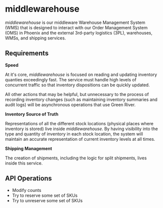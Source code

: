 # middlewarehouse

_middlewarehouse_ is our middleware Warehouse Management System (WMS) that is
designed to interact with our Order Management System (OMS) in Phoenix and
the external 3rd-party logistics (3PL), warehouses, WMSs, and shipping
services.

## Requirements

**Speed**

At it's core, _middlewarehouse_ is focused on reading and updating inventory
quanties exceedingly fast. The service must handle high levels of concurrent
traffic so that inventory dispositions can be quickly updated.

All other actions that may be helpful, but unnecessary to the process of
recording inventory changes (such as maintaining inventory summaries and audit
logs) will be asynchronous operations that use Green River.

**Inventory Source of Truth**

Representations of all the different stock locations (physical places where
inventory is stored) live inside _middlewarehouse_. By having visibility into
the type and quantity of inventory in each stock location, the system will
maintain an accurate representation of current inventory levels at all times.

**Shipping Management**

The creation of shipments, including the logic for split shipments, lives
inside this service.

## API Operations

- Modify counts
- Try to reserve some set of SKUs
- Try to unreserve some set of SKUs
